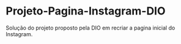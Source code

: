 # Projeto-Pagina-Instagram-DIO
Solução do projeto proposto pela DIO em recriar a pagina inicial do Instagram.
